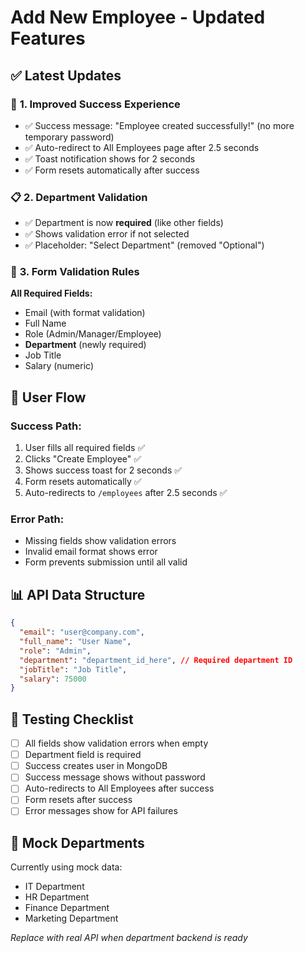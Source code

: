 # Add New Employee - Updated Features

## ✅ **Latest Updates**

### 🎉 **1. Improved Success Experience**
- ✅ Success message: "Employee created successfully!" (no more temporary password)
- ✅ Auto-redirect to All Employees page after 2.5 seconds
- ✅ Toast notification shows for 2 seconds
- ✅ Form resets automatically after success

### 📋 **2. Department Validation**
- ✅ Department is now **required** (like other fields)
- ✅ Shows validation error if not selected
- ✅ Placeholder: "Select Department" (removed "Optional")

### 🔧 **3. Form Validation Rules**

**All Required Fields:**
- Email (with format validation)
- Full Name  
- Role (Admin/Manager/Employee)
- **Department** (newly required)
- Job Title
- Salary (numeric)

## 🚀 **User Flow**

### Success Path:
1. User fills all required fields ✅
2. Clicks "Create Employee" ✅
3. Shows success toast for 2 seconds ✅
4. Form resets automatically ✅
5. Auto-redirects to `/employees` after 2.5 seconds ✅

### Error Path:
- Missing fields show validation errors
- Invalid email format shows error
- Form prevents submission until all valid

## 📊 **API Data Structure**

```json
{
  "email": "user@company.com",
  "full_name": "User Name", 
  "role": "Admin",
  "department": "department_id_here", // Required department ID
  "jobTitle": "Job Title",
  "salary": 75000
}
```

## 🎯 **Testing Checklist**

- [ ] All fields show validation errors when empty
- [ ] Department field is required
- [ ] Success creates user in MongoDB
- [ ] Success message shows without password
- [ ] Auto-redirects to All Employees after success
- [ ] Form resets after success
- [ ] Error messages show for API failures

## 🔄 **Mock Departments**

Currently using mock data:
- IT Department
- HR Department  
- Finance Department
- Marketing Department

*Replace with real API when department backend is ready*